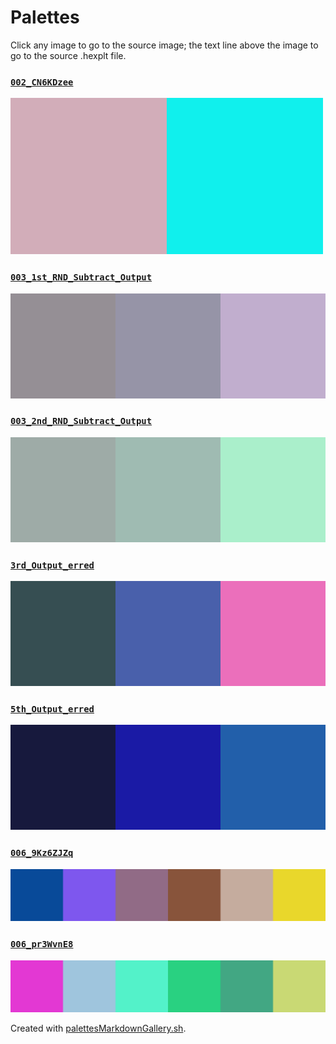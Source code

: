 # Palettes

Click any image to go to the source image; the text line above the image to go to the source .hexplt file.

### [`002_CN6KDzee`](002_CN6KDzee.hexplt)

[ ![002_CN6KDzee.png](002_CN6KDzee.png) ](002_CN6KDzee.png)

### [`003_1st_RND_Subtract_Output`](003_1st_RND_Subtract_Output.hexplt)

[ ![003_1st_RND_Subtract_Output.png](003_1st_RND_Subtract_Output.png) ](003_1st_RND_Subtract_Output.png)

### [`003_2nd_RND_Subtract_Output`](003_2nd_RND_Subtract_Output.hexplt)

[ ![003_2nd_RND_Subtract_Output.png](003_2nd_RND_Subtract_Output.png) ](003_2nd_RND_Subtract_Output.png)

### [`3rd_Output_erred`](3rd_Output_erred.hexplt)

[ ![3rd_Output_erred.png](3rd_Output_erred.png) ](3rd_Output_erred.png)

### [`5th_Output_erred`](5th_Output_erred.hexplt)

[ ![5th_Output_erred.png](5th_Output_erred.png) ](5th_Output_erred.png)

### [`006_9Kz6ZJZq`](006_9Kz6ZJZq.hexplt)

[ ![006_9Kz6ZJZq.png](006_9Kz6ZJZq.png) ](006_9Kz6ZJZq.png)

### [`006_pr3WvnE8`](006_pr3WvnE8.hexplt)

[ ![006_pr3WvnE8.png](006_pr3WvnE8.png) ](006_pr3WvnE8.png)

Created with [palettesMarkdownGallery.sh](https://github.com/earthbound19/_ebDev/blob/master/scripts/imgAndVideo/palettesMarkdownGallery.sh).